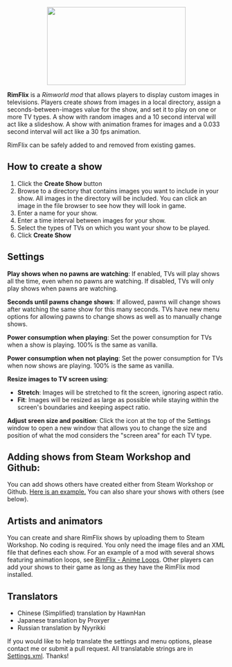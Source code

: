 <p align="center">
  <img width="320" height="180" src="https://github.com/ritsu/RimFlix/blob/master/About/preview.png?raw=true" />
</p>

**RimFlix** is a *Rimworld mod* that allows players to display custom images in televisions. Players create *shows* from images in a local directory, assign a seconds-between-images value for the show, and set it to play on one or more TV types. A show with random images and a 10 second interval will act like a slideshow. A show with animation frames for images and a 0.033 second interval will act like a 30 fps animation. 

RimFlix can be safely added to and removed from existing games.

## How to create a show
1. Click the **Create Show** button
2. Browse to a directory that contains images you want to include in your show. All images in the directory will be included. You can click an image in the file browser to see how they will look in game.
3. Enter a name for your show.
4. Enter a time interval between images for your show.
5. Select the types of TVs on which you want your show to be played. 
6. Click **Create Show**

## Settings
**Play shows when no pawns are watching**: If enabled, TVs will play shows all the time, even when no pawns are watching. If disabled, TVs will only play shows when pawns are watching.

**Seconds until pawns change shows**: If allowed, pawns will change shows after watching the same show for this many seconds. TVs have new menu options for allowing pawns to change shows as well as to manually change shows.

**Power consumption when playing**: Set the power consumption for TVs when a show is playing. 100% is the same as vanilla.

**Power consumption when not playing**: Set the power consumption for TVs when now shows are playing. 100% is the same as vanilla.

**Resize images to TV screen using**: 
  * **Stretch**: Images will be stretched to fit the screen, ignoring aspect ratio. 
  * **Fit**: Images will be resized as large as possible while staying within the screen's boundaries and keeping aspect ratio.

**Adjust sreen size and position**: Click the icon at the top of the Settings window to open a new window that allows you to change the size and position of what the mod considers the "screen area" for each TV type.

## Adding shows from Steam Workshop and Github:
You can add shows others have created either from Steam Workshop or Github. <a href="https://github.com/ritsu/RimFlix-Anime-Loops">Here is an example.</a> You can also share your shows with others (see below).

## Artists and animators
You can create and share RimFlix shows by uploading them to Steam Workshop. No coding is required. You only need the image files and an XML file that defines each show. For an example of a mod with several shows featuring animation loops, see <a href = "https://github.com/ritsu/RimFlix-Anime-Loops">RimFlix - Anime Loops</a>. Other players can add your shows to their game as long as they have the RimFlix mod installed. 

## Translators
  * Chinese (Simplified) translation by HawnHan
  * Japanese translation by Proxyer
  * Russian translation by Nyyrikki

If you would like to help translate the settings and menu options, please contact me or submit a pull request. All translatable strings are in [Settings.xml](https://github.com/ritsu/RimFlix/blob/master/Languages/English/Keyed/Settings.xml). Thanks!




